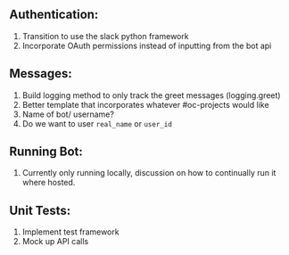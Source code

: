 

## Authentication:

1. Transition to use the slack python framework
2. Incorporate OAuth permissions instead of inputting from the bot api 

## Messages:
1. Build logging method to only track the greet messages (logging.greet)
2. Better template that incorporates whatever #oc-projects would like
3. Name of bot/ username?
4. Do we want to user `real_name` or `user_id`

## Running Bot:
1. Currently only running locally, discussion on how to continually run it where hosted.

## Unit Tests:
1. Implement test framework 
2. Mock up API calls

